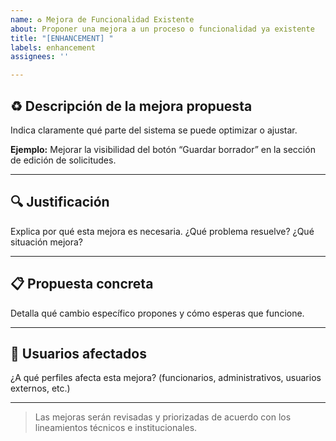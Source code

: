 ```yaml
---
name: ♻️ Mejora de Funcionalidad Existente
about: Proponer una mejora a un proceso o funcionalidad ya existente
title: "[ENHANCEMENT] "
labels: enhancement
assignees: ''

---
```


## ♻️ Descripción de la mejora propuesta

Indica claramente qué parte del sistema se puede optimizar o ajustar.

**Ejemplo:** Mejorar la visibilidad del botón “Guardar borrador” en la sección de edición de solicitudes.

---

## 🔍 Justificación

Explica por qué esta mejora es necesaria. ¿Qué problema resuelve? ¿Qué situación mejora?

---

## 📋 Propuesta concreta

Detalla qué cambio específico propones y cómo esperas que funcione.

---

## 👥 Usuarios afectados

¿A qué perfiles afecta esta mejora? (funcionarios, administrativos, usuarios externos, etc.)

---

> Las mejoras serán revisadas y priorizadas de acuerdo con los lineamientos técnicos e institucionales.
